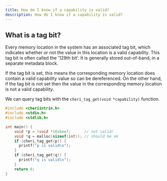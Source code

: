 ```yaml
---
title: How do I know if a capability is valid?
description: How do I know if a capability is valid?
---
```


## What is a tag bit?

Every memory location in the system has an associated tag bit, which indicates whether or not the value in this location is a valid capability. This tag bit is often called the \'129th bit\'. It is generally stored out-of-band, in a separate metadata block.

If the tag bit is set, this means the corresponding memory location does contain a valid capability value so can be dereferenced. On the other hand, if the tag bit is not set then the value in the corresponding memory location is not a valid capability.

We can query tag bits with the `cheri_tag_get(void *capability)` function.

```c {8,11}
#include <cheriintrin.h>
#include <stdio.h>
#include <stdlib.h>

int main() {
    void *p = (void *)0xbeef;      // not valid!
    void *q = malloc(sizeof(int)); // should be ok
    if (cheri_tag_get(p)) {
      printf("p is valid\n");
    }
    if (cheri_tag_get(q)) {
      printf("q is valid\n");
    }
    return 0;
}
```
